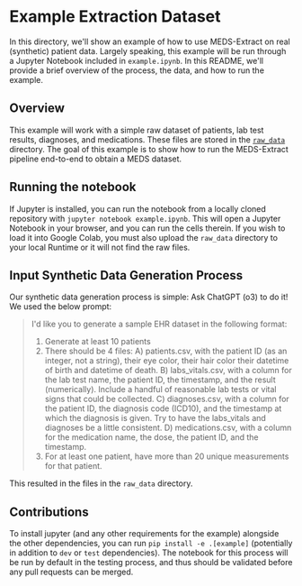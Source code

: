 # Example Extraction Dataset

In this directory, we'll show an example of how to use MEDS-Extract on real (synthetic) patient data. Largely
speaking, this example will be run through a Jupyter Notebook included in `example.ipynb`. In this README,
we'll provide a brief overview of the process, the data, and how to run the example.

## Overview

This example will work with a simple raw dataset of patients, lab test results, diagnoses, and medications.
These files are stored in the [`raw_data`](raw_data) directory. The goal of this example is to show how to run
the MEDS-Extract pipeline end-to-end to obtain a MEDS dataset.

## Running the notebook

If Jupyter is installed, you can run the notebook from a locally cloned repository with
`jupyter notebook example.ipynb`. This will open a Jupyter Notebook in your browser, and you can run the cells
therein. If you wish to load it into Google Colab, you must also upload the `raw_data` directory to your local
Runtime or it will not find the raw files.

## Input Synthetic Data Generation Process

Our synthetic data generation process is simple: Ask ChatGPT (o3) to do it! We used the below prompt:

> I'd like you to generate a sample EHR dataset in the following format:
>
> 1. Generate at least 10 patients
> 2. There should be 4 files:
>     A) patients.csv, with the patient ID (as an integer, not a string), their eye color, their hair color their datetime of birth and datetime of death.
>     B) labs_vitals.csv, with a column for the lab test name, the patient ID, the timestamp, and the result (numerically). Include a handful of reasonable lab tests or vital signs that could be collected.
>     C) diagnoses.csv, with a column for the patient ID, the diagnosis code (ICD10), and the timestamp at which the diagnosis is given. Try to have the labs_vitals and diagnoses be a little consistent.
>     D) medications.csv, with a column for the medication name, the dose, the patient ID, and the timestamp.
> 3. For at least one patient, have more than 20 unique measurements for that patient.

This resulted in the files in the `raw_data` directory.

## Contributions

To install jupyter (and any other requirements for the example) alongside the other dependencies, you can run
`pip install -e .[example]` (potentially in addition to `dev` or `test` dependencies). The notebook for this
process will be run by default in the testing process, and thus should be validated before any pull requests
can be merged.
